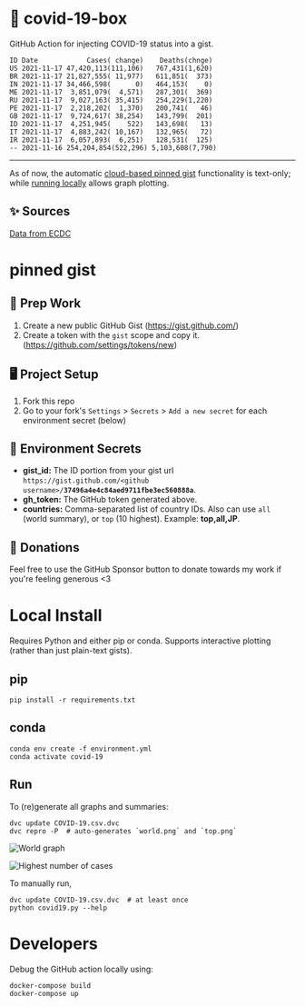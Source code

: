 # 🏥 covid-19-box

GitHub Action for injecting COVID-19 status into a gist.

```
ID Date            Cases( change)    Deaths(chnge)
US 2021-11-17 47,420,113(111,106)   767,431(1,620)
BR 2021-11-17 21,827,555( 11,977)   611,851(  373)
IN 2021-11-17 34,466,598(      0)   464,153(    0)
ME 2021-11-17  3,851,079(  4,571)   287,301(  369)
RU 2021-11-17  9,027,163( 35,415)   254,229(1,220)
PE 2021-11-17  2,218,202(  1,370)   200,741(   46)
GB 2021-11-17  9,724,617( 38,254)   143,799(  201)
ID 2021-11-17  4,251,945(    522)   143,698(   13)
IT 2021-11-17  4,883,242( 10,167)   132,965(   72)
IR 2021-11-17  6,057,893(  6,251)   128,531(  125)
-- 2021-11-16 254,204,854(522,296) 5,103,608(7,790)
```

---

As of now, the automatic [cloud-based pinned gist](#pinned-gist) functionality is text-only;
while [running locally](#local-install) allows graph plotting.

## ✨ Sources

[Data from ECDC](https://www.ecdc.europa.eu/en/publications-data/download-todays-data-geographic-distribution-covid-19-cases-worldwide)

# pinned gist

## 🎒 Prep Work
1. Create a new public GitHub Gist (https://gist.github.com/)
1. Create a token with the `gist` scope and copy it. (https://github.com/settings/tokens/new)

## 🖥 Project Setup
1. Fork this repo
1. Go to your fork's `Settings` > `Secrets` > `Add a new secret` for each environment secret (below)

## 🤫 Environment Secrets
- **gist_id:** The ID portion from your gist url `https://gist.github.com/<github username>/`**`37496a4e4c84aed9711fbe3ec560888a`**.
- **gh_token:** The GitHub token generated above.
- **countries:** Comma-separated list of country IDs. Also can use `all` (world summary), or `top` (10 highest). Example: **top,all,JP**.

## 💸 Donations

Feel free to use the GitHub Sponsor button to donate towards my work if you're feeling generous <3

# Local Install

Requires Python and either pip or conda. Supports interactive plotting (rather than just plain-text gists).

## pip

```
pip install -r requirements.txt
```

## conda

```
conda env create -f environment.yml
conda activate covid-19
```

## Run

To (re)generate all graphs and summaries:

```
dvc update COVID-19.csv.dvc
dvc repro -P  # auto-generates `world.png` and `top.png`
```

![World graph](world.png)

![Highest number of cases](top.png)

To manually run,

```
dvc update COVID-19.csv.dvc  # at least once
python covid19.py --help
```

# Developers

Debug the GitHub action locally using:

```
docker-compose build
docker-compose up
```
